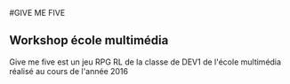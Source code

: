 #GIVE ME FIVE

## Workshop école multimédia

Give me five est un jeu RPG RL de la classe de DEV1 de l'école multimédia réalisé au cours de l'année 2016